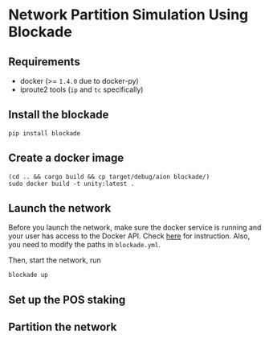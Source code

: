 # Network Partition Simulation Using Blockade

## Requirements

- docker (>= `1.4.0` due to docker-py)
- iproute2 tools (`ip` and `tc` specifically)

## Install the blockade

```
pip install blockade
```

## Create a docker image

```
(cd .. && cargo build && cp target/debug/aion blockade/)
sudo docker build -t unity:latest .
```

## Launch the network

Before you launch the network, make sure the docker service is running 
and your user has access to the Docker API. 
Check [here](https://stackoverflow.com/questions/21871479/docker-cant-connect-to-docker-daemon)
for instruction. Also, you need to modify the paths in `blockade.yml`.

Then, start the network, run

```
blockade up
```

## Set up the POS staking


## Partition the network